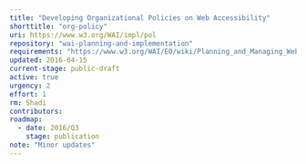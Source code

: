 ```yaml
---
title: "Developing Organizational Policies on Web Accessibility"
shorttitle: "org-policy"
uri: https://www.w3.org/WAI/impl/pol
repository: "wai-planning-and-implementation"
requirements: "https://www.w3.org/WAI/EO/wiki/Planning_and_Managing_Web_Accessibility"
updated: 2016-04-15
current-stage: public-draft
active: true
urgency: 2
effort: 1
rm: Shadi
contributors:
roadmap: 
  - date: 2016/Q3
    stage: publication
note: "Minor updates"
---
```

